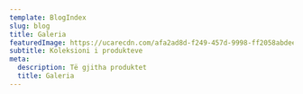```yaml
---
template: BlogIndex
slug: blog
title: Galeria
featuredImage: https://ucarecdn.com/afa2ad8d-f249-457d-9998-ff2058abdee2/
subtitle: Koleksioni i produkteve
meta:
  description: Të gjitha produktet
  title: Galeria
---
```

